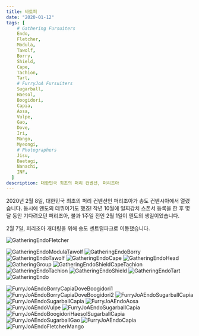 ```yaml
---
title: 바토퍼
date: "2020-01-12"
tags: [
    # Gathering Fursuiters
    Endo,
    Fletcher,
    Modula,
    Tawolf,
    Borry,
    Shield,
    Cape,
    Tachion,
    Tart,
    # FurryJoA Fursuiters
    Sugarball,
    Haesol,
    Boogidori,
    Capia,
    Aosa,
    Vulpe,
    Gao,
    Dove,
    Iri,
    Mango,
    Myeongi,
    # Photographers
    Jisu,
    Baetagi,
    Nanachi,
    INF,
  ]
description: 대한민국 최초의 퍼리 컨벤션, 퍼리조아
---
```


<!--도브하고 망고하고 엔도하고 걸어오는 사진이 안 보임(나중에 찾기)-->

2020년 2월 8일, 대한민국 최초의 퍼리 컨벤션인 퍼리조아가 송도 컨벤시아에서 열렸습니다. 동시에 엔도의 데뷔이기도 했죠! 작년 10월에 일찌감치 스폰서 등록을 한 후 몇 달 동안 기다려오던 퍼리조아, 불과 1주일 전인 2월 1일이 엔도의 생일이었습니다.

2월 7일, 퍼리조아 개더링을 위해 송도 센트럴파크로 이동했습니다.

![GatheringEndoFletcher](./Gathering_Baetagi_000.jpg "Photo by Baetagi, Endo bumping with Fletcher")

![GatheringEndoModulaTawolf](./Gathering_Baetagi_010.jpg "Photo by Baetagi, Endo with Modula and Tawolf")
![GatheringEndoBorry](./Gathering_Baetagi_014.jpg "Photo by Baetagi, Endo with Borry")
![GatheringEndoTawolf](./Gathering_Baetagi_020.jpg "Photo by Baetagi, Endo with Tawolf")
![GatheringEndoCape](./Gathering_Borry_002.jpg "Photo by Borry, Endo with Cape behind")
![GatheringEndoHead](./Gathering_Jisu_000.jpg "Photo by Jisu, Endo head only")
![GatheringGroup](./Gathering_Jisu_001.jpg "Photo by Jisu, Group photo")
![GatheringEndoShieldCapeTachion](./Gathering_Jisu_002.jpg "Photo by Jisu, Endo with Shield, Cape, and Tachion")
![GatheringEndoTachion](./Gathering_Jisu_004.jpg "Photo by Jisu, Endo hugging Tachion")
![GatheringEndoShield](./Gathering_Jisu_007.jpg "Photo by Jisu, Endo hugging Shield")
![GatheringEndoTart](./Gathering_Jisu_010.jpg "Photo by Jisu, Endo standing next to Tart awkwardly")
![GatheringEndo](./Gathering_Nanachi_001.jpg "Photo by Nanachi, Endo saying hello")

![FurryJoAEndoBorryCapiaDoveBoogidori1](./FurryJoA_Jisu_020.jpg "Photo by Jisu, Furries getting together")
![FurryJoAEndoBorryCapiaDoveBoogidori2](./FurryJoA_Jisu_026.jpg "Photo by Jisu, Furries taking photo together")
![FurryJoAEndoSugarballCapia](./FurryJoA_Jisu_033.jpg "Photo by Jisu, Endo with Sugarball and Capia")
![FurryJoAEndoSugarballCapia](./FurryJoA_Jisu_027.jpg "Photo by Jisu, Endo with Iri and Myeongi")
![FurryJoAEndoAosa](./FurryJoA_Jisu_006.jpg "Photo by Jisu, Aosa petting Endo")
![FurryJoAEndoVulpe](./FurryJoA_Jisu_017.jpg "Photo by Jisu, Endo standing with Vulpe")
![FurryJoAEndoSugarballCapia](./FurryJoA_Jisu_033.jpg "Photo by Jisu, Endo with Sugarball and Capia")
![FurryJoAEndoBoogidoriHaesolSugarballCapia](./FurryJoA_Jisu_005.jpg "Photo by Jisu, Endo with Boogidori, Haesol, Sugarball, and Capia")
![FurryJoAEndoSugarballGao](./FurryJoA_Jisu_018.jpg "Photo by Jisu, Endo with Gao")
![FurryJoAEndoCapia](./FurryJoA_Jisu_037.jpg "Photo by Jisu, Endo being lifted by Capia")
![FurryJoAEndoFletcherMango](./FurryJoA_Jisu_033.jpg "Photo by Jisu, Tail of Furries - Endo, Fletcher, and Mango")
